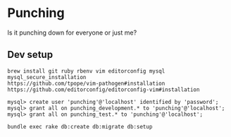 # Punching

Is it punching down for everyone or just me?

## Dev setup

    brew install git ruby rbenv vim editorconfig mysql
    mysql_secure_installation
    https://github.com/tpope/vim-pathogen#installation
    https://github.com/editorconfig/editorconfig-vim#installation

    mysql> create user 'punching'@'localhost' identified by 'password';
    mysql> grant all on punching_development.* to 'punching'@'localhost';
    mysql> grant all on punching_test.* to 'punching'@'localhost';

    bundle exec rake db:create db:migrate db:setup
